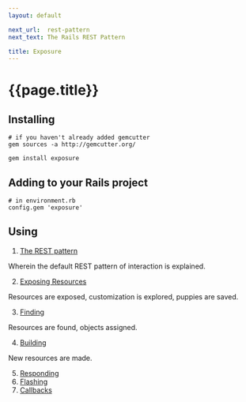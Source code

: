 ```yaml
---
layout: default

next_url:  rest-pattern
next_text: The Rails REST Pattern

title: Exposure
---
```


# {{page.title}}


Installing
------------
    
    # if you haven't already added gemcutter
    gem sources -a http://gemcutter.org/
    
    gem install exposure
    
Adding to your Rails project
----------------
    # in environment.rb
    config.gem 'exposure'
    
Using
----------------
    
   1. [The REST pattern](rest-pattern.html)
   
   Wherein the default REST pattern of interaction is explained.
   
   2. [Exposing Resources](exposing.html)
   
   Resources are exposed, customization is explored, puppies are saved.
   
   3. [Finding](finding.html)
   
   Resources are found, objects assigned.
   
   4. [Building](building.html)
   
   New resources are made.
   
   5. [Responding](responding.html)
   6. [Flashing](flashing.html)
   7. [Callbacks](callbacks.html)
  